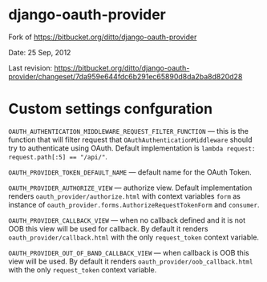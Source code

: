 django-oauth-provider
=====================
Fork of https://bitbucket.org/ditto/django-oauth-provider

Date: 25 Sep, 2012

Last revision: https://bitbucket.org/ditto/django-oauth-provider/changeset/7da959e644fdc6b291ec65890d8da2ba8d820d28

Custom settings confguration
============================

``OAUTH_AUTHENTICATION_MIDDLEWARE_REQUEST_FILTER_FUNCTION`` — this is the function that will filter request that ``OAuthAuthenticationMiddleware`` should try to authenticate using OAuth. Default implementation is ``lambda request: request.path[:5] == "/api/"``.

``OAUTH_PROVIDER_TOKEN_DEFAULT_NAME`` — default name for the OAuth Token.

``OAUTH_PROVIDER_AUTHORIZE_VIEW`` — authorize view. Default implementation renders ``oauth_provider/authorize.html`` with context variables ``form`` as instance of ``oauth_provider.forms.AuthorizeRequestTokenForm`` and ``consumer``.

``OAUTH_PROVIDER_CALLBACK_VIEW`` — when no callback defined and it is not OOB this view will be used for callback. By default it renders ``oauth_provider/callback.html`` with the only ``request_token`` context variable.

``OAUTH_PROVIDER_OUT_OF_BAND_CALLBACK_VIEW`` — when callback is OOB this view will be used. By default it renders ``oauth_provider/oob_callback.html`` with the only ``request_token`` context variable.
